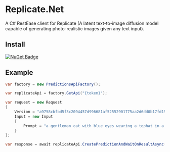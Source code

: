 # Replicate.Net
A C# RestEase client for Replicate (A latent text-to-image diffusion model capable of generating photo-realistic images given any text input).

## Install
[![NuGet Badge](https://buildstats.info/nuget/Replicate.Net)](https://www.nuget.org/packages/Replicate.Net)

## Example
``` c#
var factory = new PredictionsApiFactory();

var replicateApi = factory.GetApi("{token}");

var request = new Request
{
    Version = "a9758cbfbd5f3c2094457d996681af52552901775aa2d6dd0b17fd15df959bef",
    Input = new Input
    {
        Prompt = "a gentleman cat with blue eyes wearing a tophat in a 19th century portrait"
    }
};

var response = await replicateApi.CreatePredictionAndWaitOnResultAsync(request).ConfigureAwait(false);
```